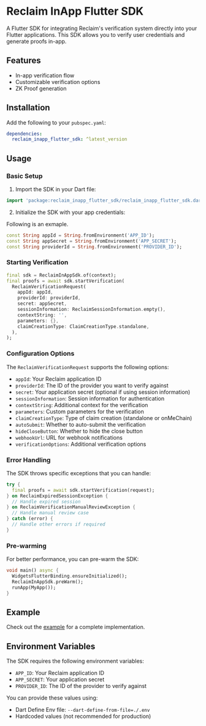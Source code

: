 # Reclaim InApp Flutter SDK

A Flutter SDK for integrating Reclaim's verification system directly into your Flutter applications. This SDK allows you to verify user credentials and generate proofs in-app.

## Features

- In-app verification flow
- Customizable verification options
- ZK Proof generation

## Installation

Add the following to your `pubspec.yaml`:

```yaml
dependencies:
  reclaim_inapp_flutter_sdk: ^latest_version
```

## Usage

### Basic Setup

1. Import the SDK in your Dart file:

```dart
import 'package:reclaim_inapp_flutter_sdk/reclaim_inapp_flutter_sdk.dart';
```

2. Initialize the SDK with your app credentials:

Following is an exmaple.

```dart
const String appId = String.fromEnvironment('APP_ID');
const String appSecret = String.fromEnvironment('APP_SECRET');
const String providerId = String.fromEnvironment('PROVIDER_ID');
```

### Starting Verification

```dart
final sdk = ReclaimInAppSdk.of(context);
final proofs = await sdk.startVerification(
  ReclaimVerificationRequest(
    appId: appId,
    providerId: providerId,
    secret: appSecret,
    sessionInformation: ReclaimSessionInformation.empty(),
    contextString: '',
    parameters: {},
    claimCreationType: ClaimCreationType.standalone,
  ),
);
```

### Configuration Options

The `ReclaimVerificationRequest` supports the following options:

- `appId`: Your Reclaim application ID
- `providerId`: The ID of the provider you want to verify against
- `secret`: Your application secret (optional if using session information)
- `sessionInformation`: Session information for authentication
- `contextString`: Additional context for the verification
- `parameters`: Custom parameters for the verification
- `claimCreationType`: Type of claim creation (standalone or onMeChain)
- `autoSubmit`: Whether to auto-submit the verification
- `hideCloseButton`: Whether to hide the close button
- `webhookUrl`: URL for webhook notifications
- `verificationOptions`: Additional verification options

### Error Handling

The SDK throws specific exceptions that you can handle:

```dart
try {
  final proofs = await sdk.startVerification(request);
} on ReclaimExpiredSessionException {
  // Handle expired session
} on ReclaimVerificationManualReviewException {
  // Handle manual review case
} catch (error) {
  // Handle other errors if required
}
```

### Pre-warming

For better performance, you can pre-warm the SDK:

```dart
void main() async {
  WidgetsFlutterBinding.ensureInitialized();
  ReclaimInAppSdk.preWarm();
  runApp(MyApp());
}
```

## Example

Check out the [example](example/lib/main.dart) for a complete implementation.

## Environment Variables

The SDK requires the following environment variables:

- `APP_ID`: Your Reclaim application ID
- `APP_SECRET`: Your application secret
- `PROVIDER_ID`: The ID of the provider to verify against

You can provide these values using:

- Dart Define Env file: `--dart-define-from-file=./.env`
- Hardcoded values (not recommended for production)

